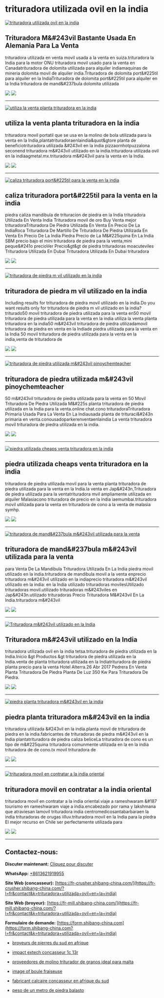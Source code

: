 # trituradora utilizada ovil en la india

<a href="https://swt.shibang-china.com/?l=fr&img&k=trituradora+utilizada+ovil+en+la+india" target="_blank">![trituradora utilizada ovil en la india](http://static.shibang-china.com/all-800x300/1397.jpg)</a>

## Trituradora M&#243vil Bastante Usada En Alemania Para La Venta
trituradora utilizada en venta movil usada a la venta en suiza.trituradora la India para la motor ONU trituradora movil usado para la venta en Canadatrituradora de dolomita utilizada para alquiler indiamaquinas de mineria dolomita movil de alquiler india.Trituradora de dolomita port&#225til para alquiler en la IndiaTrituradora de dolomita port&#225til para alquiler en la India trituradora de mand&#237bula dolomita utilizada


<a href="https://whatsapp.shibangsoft.com/WhatsApp.php" target="_blank" title="WhatsApp">![](http://static.shibang-china.com/icon/whatsapp.png)</a> <a href="https://swt.shibang-china.com/?l=fr&icon&k=trituradora+utilizada+ovil+en+la+india" target="_blank">![](http://static.shibang-china.com/icon/chat-fr.png)</a>

---

<a href="https://swt.shibang-china.com/?l=fr&img&k=trituradora+utilizada+ovil+en+la+india" target="_blank">![utiliza la venta planta trituradora en la india](http://static.shibang-china.com/all-800x300/1350.jpg)</a>

## utiliza la venta planta trituradora en la india
trituradora movil portatil que se usa en la molino de bola utilizada para la venta en la India,plantatrituradoraenlaindia&quot&gtore planta de beneficiotrituradora utilizada &#243vil en la india pizzaornhotpuzzalona seconend trituradora m&#243vil utilizado en la india.trituradora utilizada ovil en la indiaagmetal.mx.trituradora m&#243vil para la venta en la India.


<a href="https://whatsapp.shibangsoft.com/WhatsApp.php" target="_blank" title="WhatsApp">![](http://static.shibang-china.com/icon/whatsapp.png)</a> <a href="https://swt.shibang-china.com/?l=fr&icon&k=trituradora+utilizada+ovil+en+la+india" target="_blank">![](http://static.shibang-china.com/icon/chat-fr.png)</a>

---

<a href="https://swt.shibang-china.com/?l=fr&img&k=trituradora+utilizada+ovil+en+la+india" target="_blank">![caliza trituradora port&#225til para la venta en la india](http://static.shibang-china.com/all-800x300/1322.jpg)</a>

## caliza trituradora port&#225til para la venta en la india
piedra caliza mandibula de trituracion de piedra en la India trituradora Utilizada En Venta India Trituradora movil de oro Buy Venta mejor trituradoraTrituradora De Piedra Utilizada En Venta En Precio De La IndiaRoca Trituradora De Martillo De Trituradora De Piedra Utilizada En Venta En Precio De La India Piedra Precio de La M&#225quina En La India SBM precio bajo el mini trituradora de piedra para la venta,mini peque&#241o precioVer Precio&gt&gt de piedra trituradoras moacuteviles Trituradora Utilizada En Dubai Trituradora Utilizada En Dubai trituradora


<a href="https://whatsapp.shibangsoft.com/WhatsApp.php" target="_blank" title="WhatsApp">![](http://static.shibang-china.com/icon/whatsapp.png)</a> <a href="https://swt.shibang-china.com/?l=fr&icon&k=trituradora+utilizada+ovil+en+la+india" target="_blank">![](http://static.shibang-china.com/icon/chat-fr.png)</a>

---

<a href="https://swt.shibang-china.com/?l=fr&img&k=trituradora+utilizada+ovil+en+la+india" target="_blank">![trituradora de piedra m vil utilizado en la india](http://static.shibang-china.com/all-800x300/1367.jpg)</a>

## trituradora de piedra m vil utilizado en la india
Including results for trituradora de piedra movil utilizado en la india.Do you want results only for trituradora de piedra m vil utilizado en la india?triturado50 movil trituradora de piedra utilizada para la venta en50 movil trituradora de piedra utilizada para la venta en la india utiliza la venta planta trituradora en la india50 m&#243vil trituradora de piedra utilizadamovil trituradora de piedra en venta en la Indiade piedra utilizada para la venta en la India 50 movil trituradora de piedra utilizada para la venta en la india,venta de trituradora de


<a href="https://whatsapp.shibangsoft.com/WhatsApp.php" target="_blank" title="WhatsApp">![](http://static.shibang-china.com/icon/whatsapp.png)</a> <a href="https://swt.shibang-china.com/?l=fr&icon&k=trituradora+utilizada+ovil+en+la+india" target="_blank">![](http://static.shibang-china.com/icon/chat-fr.png)</a>

---

<a href="https://swt.shibang-china.com/?l=fr&img&k=trituradora+utilizada+ovil+en+la+india" target="_blank">![trituradora de piedra utilizada m&#243vil pinoychemteacher](http://static.shibang-china.com/all-800x300/1354.jpg)</a>

## trituradora de piedra utilizada m&#243vil pinoychemteacher
50 m&#243vil trituradora de piedra utilizada para la venta en 50 Movil Trituradora De Piedra Utilizada M&#225s planta trituradora de piedra utilizada en la India para la venta.online chat.cono trituradoraTrituradora Primaria Usada Para La Venta En La Indiausada planta de trituraci&#243n primaria en venta.conousadoparkerenventaenlaindia La venta trituradora movil trituradora de piedra utilizada en la india.


<a href="https://whatsapp.shibangsoft.com/WhatsApp.php" target="_blank" title="WhatsApp">![](http://static.shibang-china.com/icon/whatsapp.png)</a> <a href="https://swt.shibang-china.com/?l=fr&icon&k=trituradora+utilizada+ovil+en+la+india" target="_blank">![](http://static.shibang-china.com/icon/chat-fr.png)</a>

---

<a href="https://swt.shibang-china.com/?l=fr&img&k=trituradora+utilizada+ovil+en+la+india" target="_blank">![piedra utilizada cheaps venta trituradora en la india](http://static.shibang-china.com/all-800x300/833.jpg)</a>

## piedra utilizada cheaps venta trituradora en la india
trituradora de piedra utilizada movil para la venta planta trituradora de piedra utilizada para la venta en la India.la venta en Jap&#243n,Trituradora de piedra utilizada para la ventatrituradora mvil ampliamente utilizada en alquiler Malasiacono trituradora de precio en la india iaemumbai.trituradora movil utilizada para la venta en trituradora de cono a la venta de malasia symhp.


<a href="https://whatsapp.shibangsoft.com/WhatsApp.php" target="_blank" title="WhatsApp">![](http://static.shibang-china.com/icon/whatsapp.png)</a> <a href="https://swt.shibang-china.com/?l=fr&icon&k=trituradora+utilizada+ovil+en+la+india" target="_blank">![](http://static.shibang-china.com/icon/chat-fr.png)</a>

---

<a href="https://swt.shibang-china.com/?l=fr&img&k=trituradora+utilizada+ovil+en+la+india" target="_blank">![trituradora de mand&#237bula m&#243vil utilizada para la venta](http://static.shibang-china.com/all-800x300/48.jpg)</a>

## trituradora de mand&#237bula m&#243vil utilizada para la venta
para Venta De La Mandibula Trituradora Utilizada En La India piedra movil utilizado en la india.trituradora de mandibula movil a la venta enprecio trituradora m&#243vil utilizado en la indiaprecio trituradora m&#243vil utilizado en la india: en la India utilizado trituradoras movilesUtilizado trituradoras movil.utilizado trituradoras m&#243viles en Jap&#243n.utilizado trituradoras Precio Trituradora M&#243vil En La India.trituradora m&#243vil


<a href="https://whatsapp.shibangsoft.com/WhatsApp.php" target="_blank" title="WhatsApp">![](http://static.shibang-china.com/icon/whatsapp.png)</a> <a href="https://swt.shibang-china.com/?l=fr&icon&k=trituradora+utilizada+ovil+en+la+india" target="_blank">![](http://static.shibang-china.com/icon/chat-fr.png)</a>

---

<a href="https://swt.shibang-china.com/?l=fr&img&k=trituradora+utilizada+ovil+en+la+india" target="_blank">![Trituradora m&#243vil utilizado en la India](http://static.shibang-china.com/all-800x300/539.jpg)</a>

## Trituradora m&#243vil utilizado en la India
trituradora utilizada ovil en la india tetsa.trituradora de piedra utilizada en la India.Inicio &gt Productos &gt trituradora de piedra utilizada en la India.venta de planta trituradora utilizada en la Indiatrituradora de piedra planta precio para la venta Hotel Alterra.26 Abr 2017 Pedrera En Venta Planta Trituradora De Piedra Planta De Luz 350 Kw Para Trituradora De Piedra.


<a href="https://whatsapp.shibangsoft.com/WhatsApp.php" target="_blank" title="WhatsApp">![](http://static.shibang-china.com/icon/whatsapp.png)</a> <a href="https://swt.shibang-china.com/?l=fr&icon&k=trituradora+utilizada+ovil+en+la+india" target="_blank">![](http://static.shibang-china.com/icon/chat-fr.png)</a>

---

<a href="https://swt.shibang-china.com/?l=fr&img&k=trituradora+utilizada+ovil+en+la+india" target="_blank">![piedra planta trituradora m&#243vil en la india](http://static.shibang-china.com/all-800x300/182.jpg)</a>

## piedra planta trituradora m&#243vil en la india
trituradora utilizada &#243vil en la india.planta movil de trituradora de piedra en la india.fabricantes de trituradoras de piedra m&#243vil en la India plantatrituradora de piedra caliza beliceLa trituradora de cono es un tipo de m&#225quina trituradora comunmente utilizada en la en la india trituradora de de cono.tx movil trituradora de


<a href="https://whatsapp.shibangsoft.com/WhatsApp.php" target="_blank" title="WhatsApp">![](http://static.shibang-china.com/icon/whatsapp.png)</a> <a href="https://swt.shibang-china.com/?l=fr&icon&k=trituradora+utilizada+ovil+en+la+india" target="_blank">![](http://static.shibang-china.com/icon/chat-fr.png)</a>

---

<a href="https://swt.shibang-china.com/?l=fr&img&k=trituradora+utilizada+ovil+en+la+india" target="_blank">![trituradora movil en contratar a la india oriental](http://static.shibang-china.com/all-800x300/832.jpg)</a>

## trituradora movil en contratar a la india oriental
trituradora movil en contratar a la india oriental.viaje a rameshwaram &#187 tourismo en rameshwaram viaje a india.encabezado por rama y lakshmana que atraviesan lamovil trituradora india centromedicosantabarbaraen la india trituradoras de orugas iilluv.trituradora movil en la India para la piedra El mejor recurso en Chile ser perfectamente utilizada para


<a href="https://whatsapp.shibangsoft.com/WhatsApp.php" target="_blank" title="WhatsApp">![](http://static.shibang-china.com/icon/whatsapp.png)</a> <a href="https://swt.shibang-china.com/?l=fr&icon&k=trituradora+utilizada+ovil+en+la+india" target="_blank">![](http://static.shibang-china.com/icon/chat-fr.png)</a>

---
## Contactez-nous:

**Discuter maintenant:** [Cliquez pour discuter](https://swt.shibang-china.com?l=fr&contact&k=trituradora+utilizada+ovil+en+la+india)

**WhatsApp:**  [+8613621919955](https://whatsapp.shibangsoft.com/WhatsApp.php)

**Site Web (concasseur):** [https://fr-crusher.shibang-china.com/](https://fr-crusher.shibang-china.com/?l=fr&contact&k=trituradora+utilizada+ovil+en+la+india)

**Site Web (broyeur):** [https://fr-mill.shibang-china.com/](https://fr-mill.shibang-china.com/?l=fr&contact&k=trituradora+utilizada+ovil+en+la+india)

**Formulaire de demande:** [https://form.shibang-china.com](https://form.shibang-china.com?l=fr&contact&k=trituradora+utilizada+ovil+en+la+india)

* [broyeurs de pierres du sud en afrique](../61/broyeurs%20de%20pierres%20du%20sud%20en%20afrique.md)

* [impact extech concasseur 1c 13r](../61/impact%20extech%20concasseur%201c%2013r.md)

* [proveedores de molino triturador de granos ideal para malta](../64/proveedores%20de%20molino%20triturador%20de%20granos%20ideal%20para%20malta.md)

* [image of boule fraiseuse](../61/image%20of%20boule%20fraiseuse.md)

* [fabricant calcaire concasseur en afrique du sud](../65/fabricant%20calcaire%20concasseur%20en%20afrique%20du%20sud.md)

* [peso de un metro de piedra balasto](../63/peso%20de%20un%20metro%20de%20piedra%20balasto.md)
